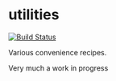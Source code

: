 # utilities

[![Build Status](https://travis-ci.org/alt3-cookbooks/utilities.svg)](https://travis-ci.org/alt3-cookbooks/utilities)

Various convenience recipes.

Very much a work in progress
